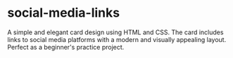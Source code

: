 # social-media-links
A simple and elegant card design using HTML and CSS. The card includes links to social media platforms with a modern and visually appealing layout. Perfect as a beginner's practice project.
